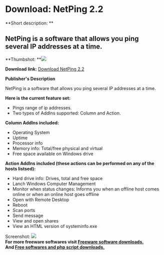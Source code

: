 # Download: NetPing 2.2

**Short description: **

## NetPing is a software that allows you ping several IP addresses at a time.

  
**Thumbshot: **![](http://www.freewarefiles.com/screenshot/netping2_md.gif)   
  
**Download link:** [Download NetPing 2.2](http://freesoftwares.boysofts.com/NetPing_program_17810.html)  
  

**Publisher's Description**  
  

NetPing is a software that allows you ping several IP addresses at a time.

**Here is the current feature set:**

  * Pings range of ip addresses. 
  * Two types of AddIns supported: Column and Action. 

**Column AddIns included:**

  * Operating System 
  * Uptime 
  * Processor info 
  * Memory info: Total/free physical and virtual 
  * Free space available on Windows drive 

**Action AddIns included (these actions can be performed on any of the hosts listsed):**

  * Hard drive info: Drives, total and free space 
  * Lanch Windows Computer Management 
  * Monitor when status changes: Informs you when an offline host comes online or when an online host goes offline 
  * Open with Remote Desktop 
  * Reboot 
  * Scan ports 
  * Send message 
  * View and open shares 
  * View an HTML version of systeminfo.exe 

  
  
Screenshot: ![](http://www.freewarefiles.com/screenshot/netping2.gif)  
**For more freeware softwares visit [Freeware software downloads.](http://freesoftwares.boysofts.com/)**   
**And [Free softwares and php script downloads.](http://www.boysofts.com/)**

